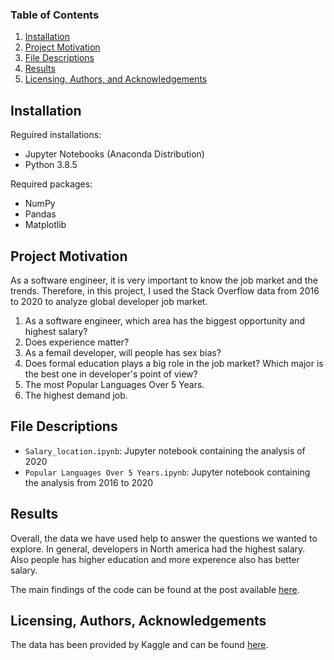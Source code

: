
### Table of Contents

1. [Installation](#installation)
2. [Project Motivation](#motivation)
3. [File Descriptions](#files)
4. [Results](#results)
5. [Licensing, Authors, and Acknowledgements](#licensing)

## Installation <a name="installation"></a>

Reguired installations:

* Jupyter Notebooks (Anaconda Distribution)
* Python 3.8.5

Required packages:

* NumPy
* Pandas
* Matplotlib

## Project Motivation<a name="motivation"></a>

As a software engineer, it is very important to know the job market and the trends. Therefore, in this project, I used the Stack Overflow data from 2016 to 2020 to analyze global developer job market.

1. As a software engineer, which area has the biggest opportunity and highest salary?
2. Does experience matter?
3. As a femail developer, will people has sex bias?
4. Does formal education plays a big role in the job market? Which major is the best one in developer's point of view?
5. The most Popular Languages Over 5 Years.
6. The highest demand job.



## File Descriptions <a name="files"></a>

* `Salary_location.ipynb`: Jupyter notebook containing the analysis of 2020
* `Popular Languages Over 5 Years.ipynb`: Jupyter notebook containing the analysis from 2016 to 2020

## Results<a name="results"></a>

Overall, the data we have used help to answer the questions we wanted to explore. In general, developers in North america had the highest salary. Also people has higher education and more experence also has better salary.

The main findings of the code can be found at the post available [here](https://medium.com/@nouman10/insights-from-stackoverflows-data-from-the-last-three-years-ea50bba90736).

## Licensing, Authors, Acknowledgements<a name="licensing"></a>

The data has been provided by Kaggle and can be found [here](https://insights.stackoverflow.com/survey).

